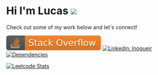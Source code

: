 # Hi I'm Lucas <img src="https://media.giphy.com/media/108JHWB1hruZnq/giphy.gif" width="30">

Check out some of my work below and let's connect!

[![lnogueir](https://raw.githubusercontent.com/lnogueir/lnogueir/master/shields/stackoverflow.svg)](https://stackoverflow.com/users/11348579/lnogueir) [![Linkedin: lnogueir](https://img.shields.io/badge/-lnogueir-blue?style=flat-square&logo=Linkedin&logoColor=white&link=https://www.linkedin.com/in/lnogueir/)](https://www.linkedin.com/in/lnogueir/) [![Dependencies](https://img.shields.io/badge/dependencies-coffee-purple)](#)

[![Leetcode Stats](https://leetcode.card.workers.dev/?username=lnogueir&style=auto&extension=activity&show_rank=0&font=sans-serif)](https://leetcode.com/lnogueir/)

